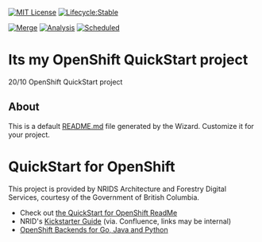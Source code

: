 [![MIT License](https://img.shields.io/github/license/bcgov/quickstart-openshift.svg)](/LICENSE.md)
[![Lifecycle:Stable](https://img.shields.io/badge/Lifecycle-Stable-97ca00)](https://github.com/bcgov/repomountie/blob/master/doc/lifecycle-badges.md)

[![Merge](https://github.com/bcgov/devhub-quickstart-env/actions/workflows/merge.yml/badge.svg)](https://github.com/bcgov/devhub-quickstart-env/actions/workflows/merge.yml)
[![Analysis](https://github.com/bcgov/devhub-quickstart-env/actions/workflows/analysis.yml/badge.svg)](https://github.com/bcgov/devhub-quickstart-env/actions/workflows/analysis.yml)
[![Scheduled](https://github.com/bcgov/devhub-quickstart-env/actions/workflows/scheduled.yml/badge.svg)](https://github.com/bcgov/devhub-quickstart-env/actions/workflows/scheduled.yml)

# Its my OpenShift QuickStart project

20/10 OpenShift QuickStart project

## About

This is a default [README.md](README.md) file generated by the Wizard. Customize it for your project.

# QuickStart for OpenShift

This project is provided by NRIDS Architecture and Forestry Digital Services, courtesy of the Government of British Columbia.

* Check out [the QuickStart for OpenShift ReadMe](https://github.com/bcgov/quickstart-openshift)
* NRID's [Kickstarter Guide](https://bcgov.github.io/nr-architecture-patterns-library/docs/Agile%20Team%20Kickstarter) (via. Confluence, links may be internal)
* [OpenShift Backends for Go, Java and Python](https://github.com/bcgov/quickstart-openshift-backends)